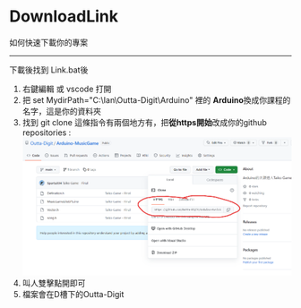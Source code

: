 # DownloadLink
如何快速下載你的專案

*****

下載後找到 Link.bat後
1. 右鍵編輯 或 vscode 打開
2. 把 set MydirPath="C:\Ian\Outta-Digit\Arduino" 裡的 **Arduino**換成你課程的名字，這是你的資料夾
3. 找到 git clone 這條指令有兩個地方有，把**從https開始**改成你的github repositories : ![](Example.png)
4. 叫人雙擊點開即可
5. 檔案會在D槽下的Outta-Digit

